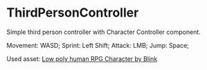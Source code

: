 # ThirdPersonController

Simple third person controller with Character Controller component.

Movement: WASD;
Sprint: Left Shift;
Attack: LMB;
Jump: Space;

Used asset: [Low poly human RPG Character by Blink](https://assetstore.unity.com/packages/3d/characters/humanoids/fantasy/free-low-poly-human-rpg-character-219979)
